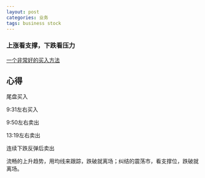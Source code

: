 ```yaml
---
layout: post
categories: 业务
tags: business stock
---
```




### 上涨看支撑，下跌看压力	

[一个非常好的买入方法](https://mp.weixin.qq.com/s?__biz=MzAxMjM4MTEwNg==&mid=2651709513&idx=1&sn=3434274d165146695c8dcb9825b8c2cc&chksm=804bfe94b73c7782ba996deda92a125d4d917b1a360f876497282766bd990cf09d8d8cf0152c&scene=21#wechat_redirect)



## 心得

尾盘买入

9:31左右买入

9:50左右卖出

13:19左右卖出

连续下跌反弹后卖出



流畅的上升趋势，用均线来跟踪，跌破就离场；纠结的震荡市，看支撑位，跌破就离场。
